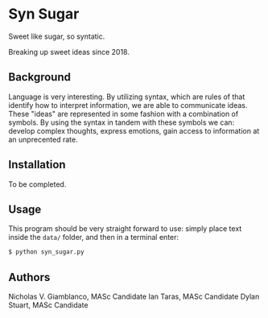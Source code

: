 # Syn Sugar #
Sweet like sugar,
   so syntatic.

   Breaking up sweet ideas since 2018.

## Background ##

Language is very interesting. By utilizing syntax, which are rules of that identify how to interpret information, we are able to communicate ideas. 
These "ideas" are represented in some fashion with a combination of symbols. By using the syntax in tandem with these symbols we can: develop complex thoughts, 
express emotions, gain access to information at an unprecented rate.  

## Installation ##

To be completed.

## Usage ##

This program should be very straight forward to use: simply place text inside the `data/` folder, and then in a terminal enter:

```bash
$ python syn_sugar.py

``` 

## Authors ##

Nicholas V. Giamblanco, MASc Candidate
Ian Taras, MASc Candidate
Dylan Stuart, MASc Candidate
